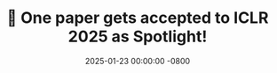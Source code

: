 ---
title: >-
    🎉 One paper gets accepted to ICLR 2025 as Spotlight! 
date: 2025-01-23 00:00:00 -0800
---